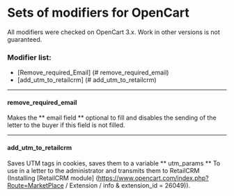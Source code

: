 # Sets of modifiers for OpenCart
All modifiers were checked on OpenCart 3.x. Work in other versions is not guaranteed.

### Modifier list:
- [Remove_required_Email] (# remove_required_email)
- [add_utm_to_retailcrm] (# add_utm_to_retailcrm)

___
#### remove_required_email
Makes the ** email field ** optional to fill and disables the sending of the letter to the buyer if this field is not filled.

----
#### add_utm_to_retailcrm
Saves UTM tags in cookies, saves them to a variable ** utm_params ** To use in a letter to the administrator and transmits them to RetailCRM (Installing [RetailCRM module] (https://www.opencart.com/index.php?Route=MarketPlace / Extension / info & extension_id = 26049)). 
